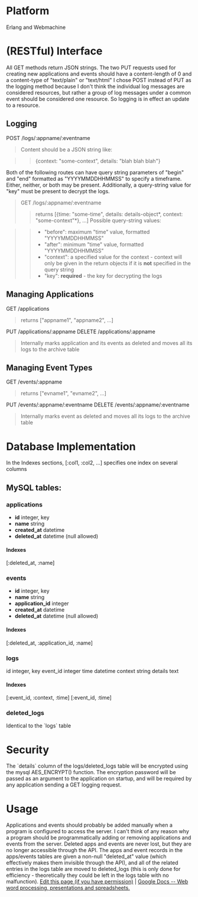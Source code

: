 # Platform

Erlang and Webmachine
# (RESTful) Interface

All GET methods return JSON strings.
The two PUT requests used for creating new applications and events
should have a content-length of 0 and a content-type of
"text/plain" or "text/html"
I chose POST instead of PUT as the logging method because I don't
think the individual log messages are considered resources, but
rather a group of log messages under a common event should be
considered one resource. So logging is in effect an update to a
resource.
## Logging

POST /logs/:appname/:eventname
> Content should be a JSON string like:

> > {context: "some-context", details: "blah blah blah"}

Both of the following routes can have query string parameters of
"begin" and "end" formatted as "YYYYMMDDHHMMSS" to specify a
timeframe. Either, neither, or both may be present. Additionally, a
query-string value for "key" must be present to decrypt the logs.
> GET /logs/:appname/:eventname
> > returns [{time: "some-time", details:
> > details-object*, context: "some-context"*}, ...]
> > Possible query-string values:

> > -   "before": maximum "time" value, formatted "YYYYMMDDHHMMSS"
> > -   "after": minimum "time" value, formatted "YYYYMMDDHHMMSS"
> > -   "context": a specified value for the context - context will
> >     only be given in the return objects if it is **not**&nbsp;specified
> >     in the query string
> > -   "key": **required**&nbsp;- the key for decrypting the logs

## **Managing Applications**

GET /applications
> returns ["appname1", "appname2", ...]

PUT /applications/:appname
DELETE /applications/:appname
> Internally marks application and its events as deleted and moves
> all its logs to the archive table

## Managing Event Types

GET /events/:appname
> returns ["evname1", "evname2", ...]

PUT /events/:appname/:eventname
DELETE /events/:appname/:eventname
> Internally marks event as deleted and moves all its logs to the
> archive table

# Database Implementation

In the Indexes sections, [:col1, :col2, ...] specifies one index on
several columns
## MySQL tables:

### applications

+ **id** integer, key
+ **name** string
+ **created\_at** datetime
+ **deleted\_at** datetime (null allowed)


#### Indexes

[:deleted\_at, :name]
### events

+ **id** integer, key
+ **name** string
+ **application\_id** integer
+ **created\_at** datetime
+ **deleted\_at** datetime (null allowed)


#### Indexes

[:deleted\_at, :application\_id, :name]
### logs

id
integer, key
event\_id
integer
time
datetime
context
string
details
text
#### Indexes

[:event\_id, :context, :time]
[:event\_id, :time]
### deleted\_logs

Identical to the \`logs\` table
# Security

The \`details\` column of the logs/deleted\_logs table will be
encrypted using the mysql AES\_ENCRYPT() function. The encryption
password will be passed as an argument to the application on
startup, and will be required by any application sending a GET
logging request.&nbsp;
# Usage

Applications and events should probably be added manually when a
program is configured to access the server. I can't think of any
reason why a program should be programmatically adding or removing
applications and events from the server. Deleted apps and events
are never lost, but they are no longer accessible through the API.
The apps and event records in the apps/events tables are given a
non-null "deleted\_at" value (which effectively makes them
invisible through the API), and all of the related entries in the
logs table are moved to deleted\_logs (this is only done for
efficiency - theoretically they could be left in the logs table
with no malfunction).
[Edit this page (if you have permission)](Doc?tab=edit&dr=true&id=dfbwnx95_85d3nnfvhr "Edit this page")
|
[Google Docs -- Web word processing, presentations and spreadsheets.](/ "Learn more about Google Docs")
&nbsp;


